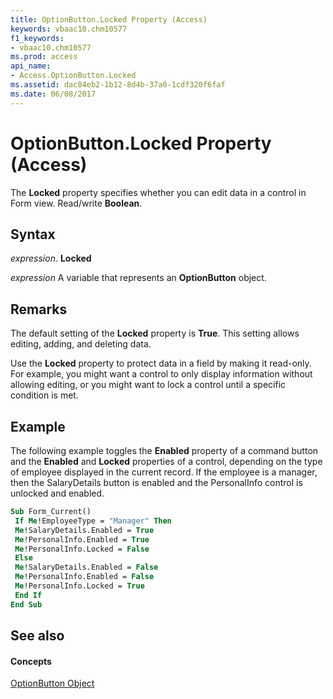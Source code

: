 ```yaml
---
title: OptionButton.Locked Property (Access)
keywords: vbaac10.chm10577
f1_keywords:
- vbaac10.chm10577
ms.prod: access
api_name:
- Access.OptionButton.Locked
ms.assetid: dac84eb2-1b12-8d4b-37a0-1cdf320f6faf
ms.date: 06/08/2017
---
```



# OptionButton.Locked Property (Access)

The **Locked** property specifies whether you can edit data in a control in Form view. Read/write **Boolean**.


## Syntax

 _expression_. **Locked**

 _expression_ A variable that represents an **OptionButton** object.


## Remarks

The default setting of the **Locked** property is **True**. This setting allows editing, adding, and deleting data.

Use the **Locked** property to protect data in a field by making it read-only. For example, you might want a control to only display information without allowing editing, or you might want to lock a control until a specific condition is met.


## Example

The following example toggles the **Enabled** property of a command button and the **Enabled** and **Locked** properties of a control, depending on the type of employee displayed in the current record. If the employee is a manager, then the SalaryDetails button is enabled and the PersonalInfo control is unlocked and enabled.


```vb
Sub Form_Current() 
 If Me!EmployeeType = "Manager" Then 
 Me!SalaryDetails.Enabled = True 
 Me!PersonalInfo.Enabled = True 
 Me!PersonalInfo.Locked = False 
 Else 
 Me!SalaryDetails.Enabled = False 
 Me!PersonalInfo.Enabled = False 
 Me!PersonalInfo.Locked = True 
 End If 
End Sub
```


## See also


#### Concepts


[OptionButton Object](optionbutton-object-access.md)

